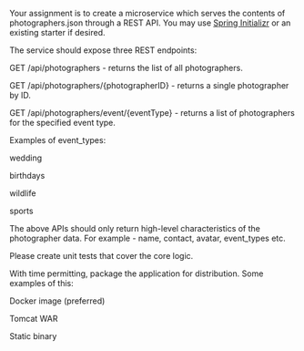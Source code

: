 Your assignment is to create a microservice which serves the contents of photographers.json through a REST API. You may use [Spring Initializr](https://start.spring.io/) or an existing starter if desired.

The service should expose three REST endpoints:

GET /api/photographers - returns the list of all photographers.

GET /api/photographers/{photographerID} - returns a single photographer by ID.

GET /api/photographers/event/{eventType} - returns a list of photographers for the specified event type.

Examples of event_types:

wedding

birthdays

wildlife

sports

The above APIs should only return high-level characteristics of the photographer data. For example - name, contact, avatar, event_types etc.

Please create unit tests that cover the core logic.

With time permitting, package the application for distribution. Some examples of this:

Docker image (preferred)

Tomcat WAR

Static binary
